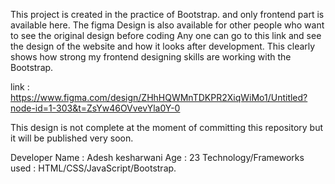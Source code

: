 This project is created in the practice of Bootstrap. and only frontend part is available here. 
The figma Design is also available for other people who want to see the original design before coding
Any one can go to this link and see the design of the website and how it looks after development.
This clearly shows how strong my frontend designing skills are working with the Bootstrap.

link : https://www.figma.com/design/ZHhHQWMnTDKPR2XiqWiMo1/Untitled?node-id=1-303&t=ZsYw46OVvevYla0Y-0

This design is not complete at the moment of committing this repository but it will be published very soon.

Developer Name : Adesh kesharwani
Age : 23 
Technology/Frameworks used : HTML/CSS/JavaScript/Bootstrap.
